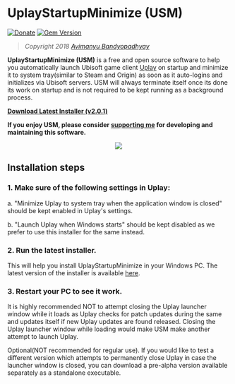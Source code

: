 # UplayStartupMinimize (USM)

[![Donate](https://img.shields.io/badge/Donate-PayPal-green.svg)](https://www.paypal.me/avimanyu786/20)
[![Gem Version](https://badge.fury.io/rb/beautiful-jekyll-theme.svg)](https://badge.fury.io/rb/beautiful-jekyll-theme)

> *Copyright 2018 [Avimanyu Bandyopadhyay](https://raw.githubusercontent.com/avimanyu786/UplayStartupMinimize/master/AUTHORS.txt)*

**UplayStartupMinimize (USM)** is a free and open source software to help you automatically launch Ubisoft game client [Uplay](https://uplay.ubi.com/) on startup and minimize it to system tray(similar to Steam and Origin) as soon as it auto-logins and initializes via Ubisoft servers. USM will always terminate itself once its done its work on startup and is not required to be kept running as a background process.

**[Download Latest Installer (v2.0.1)](https://github.com/avimanyu786/UplayStartupMinimize/releases/download/v2.0.1/UplayStartupMinimize_v2.0.1_Installer.exe)**

**If you enjoy USM, please consider [supporting me](https://www.paypal.me/avimanyu786/20) for developing and maintaining this software.**

<p align="center">
  <a href="https://www.paypal.me/avimanyu786">
    <img src="https://www.paypalobjects.com/en_US/i/btn/btn_donate_LG.gif" />
  </a>
</p>

## Installation steps

### 1. Make sure of the following settings in Uplay:

a. "Minimize Uplay to system tray when the application window is closed" should be kept enabled in Uplay's settings.

b. "Launch Uplay when Windows starts" should be kept disabled as we prefer to use this installer for the same instead.

### 2. Run the latest installer.

This will help you install UplayStartupMinimize in your Windows PC. The latest version of the installer is available [here](https://github.com/avimanyu786/UplayStartupMinimize/releases/latest). 

### 3. Restart your PC to see it work.

It is highly recommended NOT to attempt closing the Uplay launcher window while it loads as Uplay checks for patch updates during the same and updates itself if new Uplay updates are found released. Closing the Uplay launcher window while loading would make USM make another attempt to launch Uplay.

Optional(NOT recommended for regular use). If you would like to test a different version which attempts to permanently close Uplay in case the launcher window is closed, you can download a pre-alpha version available separately as a standalone executable.
